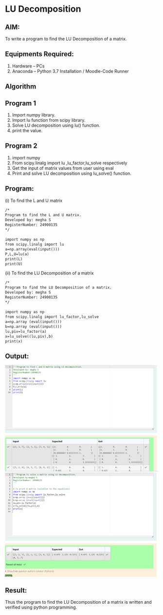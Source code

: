 # LU Decomposition 

## AIM:
To write a program to find the LU Decomposition of a matrix.

## Equipments Required:
1. Hardware – PCs
2. Anaconda – Python 3.7 Installation / Moodle-Code Runner

## Algorithm
## Program 1
1. Import numpy library.
2. Import lu function from scipy library.
3. Solve LU decomposition using lu() function.
4. print the value.

## Program 2
1. import numpy
2. From scipy.linalg import lu ,lu_factor,lu_solve respectively
3. Get the input of matrix values from user using eval
4. Print and solve LU decomposition using lu_solve() function.

## Program:
(i) To find the L and U matrix

```
/*
Program to find the L and U matrix.
Developed by: megha S
RegisterNumber: 24900135
*/

import numpy as np
from scipy.linalg import lu
a=np.array(eval(input()))
P,L,U=lu(a)
print(L)
print(U)

```
(ii) To find the LU Decomposition of a matrix
```
/*
Program to find the LU Decomposition of a matrix.
Developed by: megha S
RegisterNumber: 24900135
*/

import numpy as np
from scipy.linalg import lu_factor,lu_solve
a=np.array (eval(input()))
b=np.array (eval(input()))
lu,piv=lu_factor(a)
x=lu_solve((lu,piv),b)
print(x)

```

## Output:
![output](<Screenshot 2024-11-17 163632.png>)
![output](<Screenshot 2024-11-17 163656.png>)


## Result:
Thus the program to find the LU Decomposition of a matrix is written and verified using python programming.

